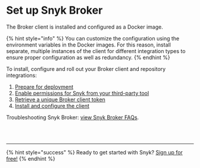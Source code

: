 # Set up Snyk Broker

The Broker client is installed and configured as a Docker image.

{% hint style="info" %}
You can customize the configuration using the environment variables in the Docker images. For this reason, install separate, multiple instances of the client for different integration types to ensure proper configuration as well as redundancy.
{% endhint %}

To install, configure and roll out your Broker client and repository integrations:

1. [Prepare for deployment](https://snyk.gitbook.io/user-docs/integrations/snyk-broker/prepare-snyk-broker-for-deployment)
2. [Enable permissions for Snyk from your third-party tool](https://snyk.gitbook.io/user-docs/integrations/snyk-broker/enable-permissions-for-snyk-broker-from-your-third-party-tool)
3. [Retrieve a unique Broker client token](https://snyk.gitbook.io/user-docs/integrations/snyk-broker/retrieve-a-unique-broker-client-token)
4. [Install and configure the client](https://snyk.gitbook.io/user-docs/integrations/snyk-broker/how-to-install-and-configure-your-snyk-broker-client)

Troubleshooting Snyk Broker: [view Snyk Broker FAQs](https://support.snyk.io/hc/en-us/articles/360003903437-My-broker-is-not-working).

 
<br><br><hr>

{% hint style="success" %}
Ready to get started with Snyk? [Sign up for free!](https://snyk.io/login?cta=sign-up&loc=footer&page=support_docs_page)
{% endhint %}
